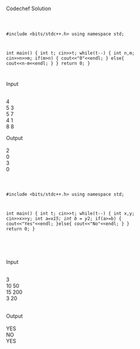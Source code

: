 Codechef Solution

<Code language="cpp">

#include <bits/stdc++.h>
using namespace std;

int main() {
    int t;
    cin>>t;
    while(t--)
    {
        int n,m;
        cin>>n>>m;
        if(m>n)
        {
            cout<<"0"<<endl;
        }
        else{
            cout<<n-m<<endl;
        }
    }
	return 0;
}

</Code>

Input <br/><br/>

4<br/>
5 3<br/>
5 7<br/>
4 1<br/>
8 8<br/>

Output<br/><br/>
2<br/>
0<br/>
3<br/>
0<br/>


<Code language="cpp">

#include <bits/stdc++.h>
using namespace std;

int main() {
    int t;
    cin>>t;
    while(t--)
    {
        int x,y;
        cin>>x>>y;
        int a=x*15;
        int b = y*2;
        if(a>=b)
        {
            cout<<"Yes"<<endl;
        }else{
            cout<<"No"<<endl;
        }
    }
	return 0;
}

</Code>


<br/><br/>
Input<br/><br/>

3<br/>
10 50<br/>
15 200<br/>
3 20<br/><br/>

Output
<br/><br/>
YES<br/>
NO<br/>
YES<br/>